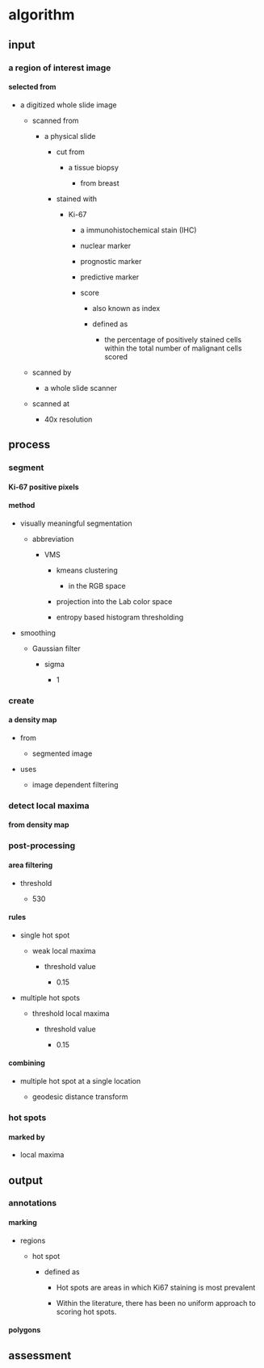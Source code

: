 # algorithm


## input

### a region of interest image

#### selected from

- a digitized whole slide image

	- scanned from

		- a physical slide

			- cut from 

				- a tissue biopsy

					- from breast

			- stained with 

				- Ki-67	

					- a immunohistochemical stain (IHC)

					- nuclear marker

					- prognostic marker

					- predictive marker

					- score

						- also known as index

						- defined as

							- the percentage of positively stained cells within the total number of malignant cells scored

	- scanned by 

		- a whole slide scanner

	- scanned at 

		- 40x resolution

## process

### segment

#### Ki-67 positive pixels

#### method

- visually meaningful segmentation

	- abbreviation

		- VMS

			- kmeans clustering

				- in the RGB space

			- projection into the Lab color space

			- entropy based histogram thresholding

- smoothing

	- Gaussian filter

		- sigma	

			- 1

### create 

#### a density map

- from

	- segmented image

- uses

	- image dependent filtering

### detect local maxima

#### from density map

### post-processing

#### area filtering

- threshold

	- 530

#### rules

- single hot spot

	- weak local maxima

		- threshold value 

			- 0.15

- multiple hot spots

	- threshold local maxima

		- threshold value 

			- 0.15

#### combining

- multiple hot spot at a single location

	- geodesic distance transform

### hot spots

#### marked by 

- local maxima

## output

### annotations

#### marking

- regions

	- hot spot

		- defined as

			- Hot spots are areas in which Ki67 staining is most prevalent

			- Within the literature, there has been no uniform approach to scoring hot spots.

#### polygons

## assessment

